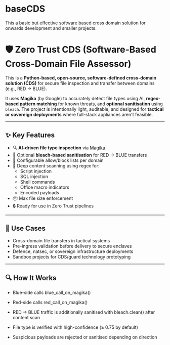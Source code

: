 # baseCDS
This a basic but effective software based cross domain solution for onwards development and smaller projects.

# 🛡️ Zero Trust CDS (Software-Based Cross-Domain File Assessor)

This is a **Python-based, open-source, software-defined cross-domain solution (CDS)** for secure file inspection and transfer between domains (e.g., RED → BLUE).

It uses **Magika** (by Google) to accurately detect file types using AI, **regex-based pattern matching** for known threats, and **optional sanitisation** using `bleach`. The project is intentionally light, auditable, and designed for **tactical or sovereign deployments** where full-stack appliances aren't feasible.

---

## ✨ Key Features

- 🔍 **AI-driven file type inspection** via [Magika](https://github.com/google/magika)
- 🧼 Optional **bleach-based sanitisation** for RED → BLUE transfers
- 🧠 Configurable allow/block lists per domain
- 🚨 Deep content scanning using regex for:
  - Script injection
  - SQL injection
  - Shell commands
  - Office macro indicators
  - Encoded payloads
- 📦 Max file size enforcement
- 🔒 Ready for use in Zero Trust pipelines

---

## 🧭 Use Cases

- Cross-domain file transfers in tactical systems
- Pre-ingress validation before delivery to secure enclaves
- Defence, natsec, or sovereign infrastructure deployments
- Sandbox projects for CDS/guard technology prototyping

---

## 🔍 How It Works

 - Blue-side calls blue_call_on_magika()

 - Red-side calls red_call_on_magika()

 - RED → BLUE traffic is additionally sanitised with bleach.clean() after content scan

 - File type is verified with high-confidence (≥ 0.75 by default)

 - Suspicious payloads are rejected or sanitised depending on direction

